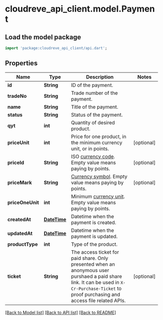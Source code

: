 # cloudreve_api_client.model.Payment

## Load the model package
```dart
import 'package:cloudreve_api_client/api.dart';
```

## Properties
Name | Type | Description | Notes
------------ | ------------- | ------------- | -------------
**id** | **String** | ID of the payment. | 
**tradeNo** | **String** | Trade number of the payment. | 
**name** | **String** | Title of the payment. | 
**status** | **String** | Status of the payment. | 
**qyt** | **int** | Quantity of desired product. | 
**priceUnit** | **int** | Price for one product, in the minimum currency unit, or in points. | [optional] 
**priceId** | **String** | ISO [currency code](https://docs.cloudreve.org/en/payment/official#currency-symbol). Empty value means paying by points. | [optional] 
**priceMark** | **String** | [Currency symbol](https://docs.cloudreve.org/en/payment/official#currency-symbol). Empty value means paying by points. | [optional] 
**priceOneUnit** | **int** | Minimum [currency unit](https://docs.cloudreve.org/en/payment/official#currency-unit). Empty value means paying by points. | 
**createdAt** | [**DateTime**](DateTime.md) | Datetime when the payment is created. | 
**updatedAt** | [**DateTime**](DateTime.md) | Datetime when the payment is updated. | 
**productType** | **int** | Type of the product. | 
**ticket** | **String** | The access ticket for paid share. Only presented when an anonymous user purshaed a paid share link. It can be used in `X-Cr-Purchase-Ticket` to proof purchasing and access file related APIs. | [optional] 

[[Back to Model list]](../README.md#documentation-for-models) [[Back to API list]](../README.md#documentation-for-api-endpoints) [[Back to README]](../README.md)


